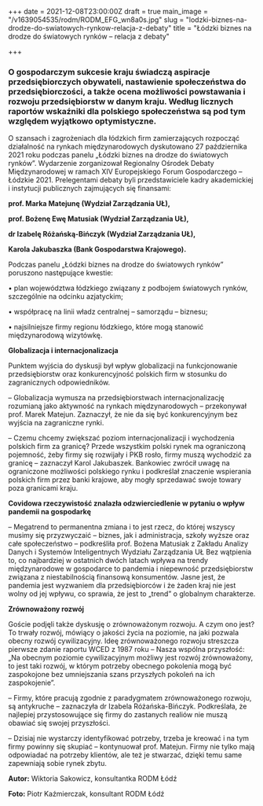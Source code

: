 +++
date = 2021-12-08T23:00:00Z
draft = true
main_image = "/v1639054535/rodm/RODM_EFG_wn8a0s.jpg"
slug = "lodzki-biznes-na-drodze-do-swiatowych-rynkow-relacja-z-debaty"
title = "Łódzki biznes na drodze do światowych rynków – relacja z debaty"

+++
### **O gospodarczym sukcesie kraju świadczą aspiracje przedsiębiorczych obywateli, nastawienie społeczeństwa do przedsiębiorczości, a także ocena możliwości powstawania i rozwoju przedsiębiorstw w danym kraju. Według licznych raportów wskaźniki dla polskiego społeczeństwa są pod tym względem wyjątkowo optymistyczne.**

O szansach i zagrożeniach dla łódzkich firm zamierzających rozpocząć działalność na rynkach międzynarodowych dyskutowano 27 października 2021 roku podczas panelu „Łódzki biznes na drodze do światowych rynków”. Wydarzenie zorganizował Regionalny Ośrodek Debaty Międzynarodowej w ramach XIV Europejskiego Forum Gospodarczego – Łódzkie 2021. Prelegentami debaty byli przedstawiciele kadry akademickiej i instytucji publicznych zajmujących się finansami:

**prof. Marka Matejunę (Wydział Zarządzania UŁ),**

**prof. Bożenę Ewę Matusiak (Wydział Zarządzania UŁ),**

**dr Izabelę Różańską-Bińczyk (Wydział Zarządzania UŁ),**

**Karola Jakubaszka (Bank Gospodarstwa Krajowego).**

Podczas panelu „Łódzki biznes na drodze do światowych rynków” poruszono następujące kwestie:

• plan województwa łódzkiego związany z podbojem światowych rynków, szczególnie na odcinku azjatyckim;

• współpracę na linii władz centralnej – samorządu – biznesu;

• najsilniejsze firmy regionu łódzkiego, które mogą stanowić międzynarodową wizytówkę.

**Globalizacja i internacjonalizacja**

Punktem wyjścia do dyskusji był wpływ globalizacji na funkcjonowanie przedsiębiorstw oraz konkurencyjność polskich firm w stosunku do zagranicznych odpowiedników.

– Globalizacja wymusza na przedsiębiorstwach internacjonalizację rozumianą jako aktywność na rynkach międzynarodowych – przekonywał prof. Marek Matejun. Zaznaczył, że nie da się być konkurencyjnym bez wyjścia na zagraniczne rynki.

– Czemu chcemy zwiększać poziom internacjonalizacji i wychodzenia polskich firm za granicę? Przede wszystkim polski rynek ma ograniczoną pojemność, żeby firmy się rozwijały i PKB rosło, firmy muszą wychodzić za granicę – zaznaczył Karol Jakubaszek. Bankowiec zwrócił uwagę na ograniczone możliwości polskiego rynku i podkreślał znaczenie wspierania polskich firm przez banki krajowe, aby mogły sprzedawać swoje towary poza granicami kraju.

**Covidowa rzeczywistość znalazła odzwierciedlenie w pytaniu o wpływ pandemii na gospodarkę**

– Megatrend to permanentna zmiana i to jest rzecz, do której wszyscy musimy się przyzwyczaić – biznes, jak i administracja, szkoły wyższe oraz całe społeczeństwo – podkreśliła prof. Bożena Matusiak z Zakładu Analizy Danych i Systemów Inteligentnych Wydziału Zarządzania UŁ Bez wątpienia to, co najbardziej w ostatnich dwóch latach wpływa na trendy międzynarodowe w gospodarce to pandemia i niepewność przedsiębiorstw związana z niestabilnością finansową konsumentów. Jasne jest, że pandemia jest wyzwaniem dla przedsiębiorców i że żaden kraj nie jest wolny od jej wpływu, co sprawia, że jest to „trend” o globalnym charakterze.

**Zrównoważony rozwój**

Goście podjęli także dyskusję o zrównoważonym rozwoju. A czym ono jest? To trwały rozwój, mówiący o jakości życia na poziomie, na jaki pozwala obecny rozwój cywilizacyjny. Ideę zrównoważonego rozwoju streszcza pierwsze zdanie raportu WCED z 1987 roku – Nasza wspólna przyszłość: „Na obecnym poziomie cywilizacyjnym możliwy jest rozwój zrównoważony, to jest taki rozwój, w którym potrzeby obecnego pokolenia mogą być zaspokojone bez umniejszania szans przyszłych pokoleń na ich zaspokojenie”.

– Firmy, które pracują zgodnie z paradygmatem zrównoważonego rozwoju, są antykruche – zaznaczyła dr Izabela Różańska-Bińczyk. Podkreślała, że najlepiej przystosowujące się firmy do zastanych realiów nie muszą obawiać się swojej przyszłości.

– Dzisiaj nie wystarczy identyfikować potrzeby, trzeba je kreować i na tym firmy powinny się skupiać – kontynuował prof. Matejun. Firmy nie tylko mają odpowiadać na potrzeby klientów, ale też je stwarzać, dzięki temu same zapewniają sobie rynek zbytu.

**Autor:** Wiktoria Sakowicz, konsultantka RODM Łódź

**Foto:** Piotr Kaźmierczak, konsultant RODM Łódź